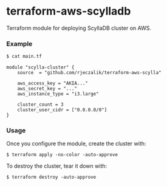 # terraform-aws-scylladb

Terraform module for deploying ScyllaDB cluster on AWS.

### Example

```bash
$ cat main.tf
```
```hcl
module "scylla-cluster" {
	source  = "github.com/rjeczalik/terraform-aws-scylla"

	aws_access_key = "AKIA..."
	aws_secret_key = "..."
	aws_instance_type = "i3.large"

	cluster_count = 3
	cluster_user_cidr = ["0.0.0.0/0"]
}
```

### Usage

Once you configure the module, create the cluster with:

```
$ terraform apply -no-color -auto-approve
```

To destroy the cluster, tear it down with:

```
$ terraform destroy -auto-approve
```

